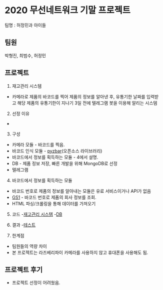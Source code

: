 # 2020 무선네트워크 기말 프로젝트
팀명 : 허정민과 아이들

## 팀원
박형진, 최범수, 허정민

## 프로젝트
1. 재고관리 시스템
- 카메라로 제품의 바코드를 찍어 제품의 정보를 알아낸 후, 유통기한 날짜를 입력받고 해당 제품의 유통기한이 지나기 3일 전에 텔레그램 봇을 이용해 알리는 시스템

2. 선정 이유
- 

3. 구성
- 카메라 모듈 - 바코드를 찍음.
- 바코드 인식 모듈 - [pyzbar](https://pypi.org/project/pyzbar/)(오픈소스 라이브러리)
- 바코드에서 정보를 획득하는 모듈 - 4에서 설명.
- DB - 제품 정보 저장, 빠른 개발을 위해 MongoDB로 선정
- 텔레그램

4. 바코드에서 정보를 획득하는 모듈
- 바코드 번호로 제품의 정보를 알아내는 모듈은 유료 서비스이거나 API가 없음
- [GS1](http://www.gs1kr.org/Service/Service/appl/01.asp) - 바코드 번호로 제품의 회사 정보를 조회.
- HTML 파싱/크롤링을 통해 데이터를 가져오기

5. 코드
-[재고관리 시스템](./main.py)
-[DB](./customlib/db_management.py)

6. 결과
-[테스트](./test_results.md)

7. 한계점
- 팀원들의 역량 차이
- 본 프로젝트는 라즈베리파이 카메라를 사용하지 않고 휴대폰을 사용해도 됨.

## 프로젝트 후기
- 프로젝트 선정이 어려웠음.
